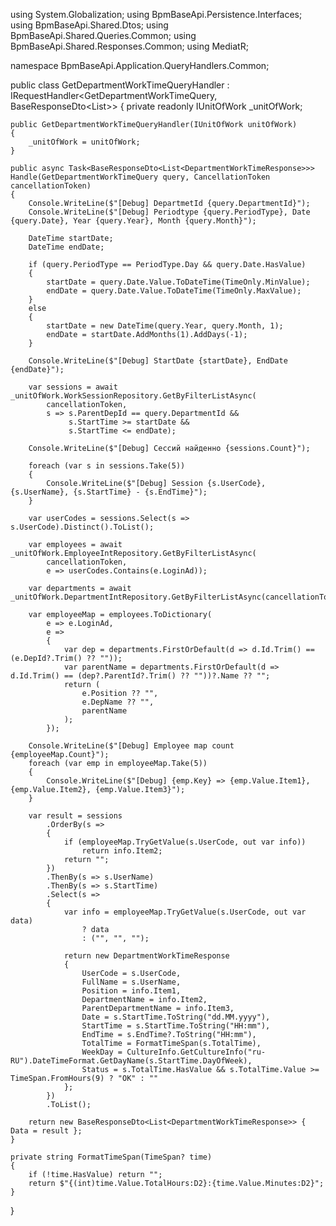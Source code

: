 using System.Globalization;
using BpmBaseApi.Persistence.Interfaces;
using BpmBaseApi.Shared.Dtos;
using BpmBaseApi.Shared.Queries.Common;
using BpmBaseApi.Shared.Responses.Common;
using MediatR;

namespace BpmBaseApi.Application.QueryHandlers.Common;

public class GetDepartmentWorkTimeQueryHandler : IRequestHandler<GetDepartmentWorkTimeQuery, BaseResponseDto<List<DepartmentWorkTimeResponse>>>
{
    private readonly IUnitOfWork _unitOfWork;

    public GetDepartmentWorkTimeQueryHandler(IUnitOfWork unitOfWork)
    {
        _unitOfWork = unitOfWork;
    }

    public async Task<BaseResponseDto<List<DepartmentWorkTimeResponse>>> Handle(GetDepartmentWorkTimeQuery query, CancellationToken cancellationToken)
    {
        Console.WriteLine($"[Debug] DepartmetId {query.DepartmentId}");
        Console.WriteLine($"[Debug] Periodtype {query.PeriodType}, Date {query.Date}, Year {query.Year}, Month {query.Month}");

        DateTime startDate;
        DateTime endDate;

        if (query.PeriodType == PeriodType.Day && query.Date.HasValue)
        {
            startDate = query.Date.Value.ToDateTime(TimeOnly.MinValue);
            endDate = query.Date.Value.ToDateTime(TimeOnly.MaxValue);
        }
        else
        {
            startDate = new DateTime(query.Year, query.Month, 1);
            endDate = startDate.AddMonths(1).AddDays(-1);
        }

        Console.WriteLine($"[Debug] StartDate {startDate}, EndDate {endDate}");

        var sessions = await _unitOfWork.WorkSessionRepository.GetByFilterListAsync(
            cancellationToken,
            s => s.ParentDepId == query.DepartmentId &&
                 s.StartTime >= startDate &&
                 s.StartTime <= endDate);

        Console.WriteLine($"[Debug] Сессий найденно {sessions.Count}");

        foreach (var s in sessions.Take(5))
        {
            Console.WriteLine($"[Debug] Session {s.UserCode}, {s.UserName}, {s.StartTime} - {s.EndTime}");
        }

        var userCodes = sessions.Select(s => s.UserCode).Distinct().ToList();

        var employees = await _unitOfWork.EmployeeIntRepository.GetByFilterListAsync(
            cancellationToken,
            e => userCodes.Contains(e.LoginAd));

        var departments = await _unitOfWork.DepartmentIntRepository.GetByFilterListAsync(cancellationToken);

        var employeeMap = employees.ToDictionary(
            e => e.LoginAd,
            e =>
            {
                var dep = departments.FirstOrDefault(d => d.Id.Trim() == (e.DepId?.Trim() ?? ""));
                var parentName = departments.FirstOrDefault(d => d.Id.Trim() == (dep?.ParentId?.Trim() ?? ""))?.Name ?? "";
                return (
                    e.Position ?? "",
                    e.DepName ?? "",
                    parentName
                );
            });

        Console.WriteLine($"[Debug] Employee map count {employeeMap.Count}");
        foreach (var emp in employeeMap.Take(5))
        {
            Console.WriteLine($"[Debug] {emp.Key} => {emp.Value.Item1}, {emp.Value.Item2}, {emp.Value.Item3}");
        }

        var result = sessions
            .OrderBy(s =>
            {
                if (employeeMap.TryGetValue(s.UserCode, out var info))
                    return info.Item2;
                return "";
            })
            .ThenBy(s => s.UserName)
            .ThenBy(s => s.StartTime)
            .Select(s =>
            {
                var info = employeeMap.TryGetValue(s.UserCode, out var data)
                    ? data
                    : ("", "", "");

                return new DepartmentWorkTimeResponse
                {
                    UserCode = s.UserCode,
                    FullName = s.UserName,
                    Position = info.Item1,
                    DepartmentName = info.Item2,
                    ParentDepartmentName = info.Item3,
                    Date = s.StartTime.ToString("dd.MM.yyyy"),
                    StartTime = s.StartTime.ToString("HH:mm"),
                    EndTime = s.EndTime?.ToString("HH:mm"),
                    TotalTime = FormatTimeSpan(s.TotalTime),
                    WeekDay = CultureInfo.GetCultureInfo("ru-RU").DateTimeFormat.GetDayName(s.StartTime.DayOfWeek),
                    Status = s.TotalTime.HasValue && s.TotalTime.Value >= TimeSpan.FromHours(9) ? "OK" : ""
                };
            })
            .ToList();

        return new BaseResponseDto<List<DepartmentWorkTimeResponse>> { Data = result };
    }

    private string FormatTimeSpan(TimeSpan? time)
    {
        if (!time.HasValue) return "";
        return $"{(int)time.Value.TotalHours:D2}:{time.Value.Minutes:D2}";
    }
}
